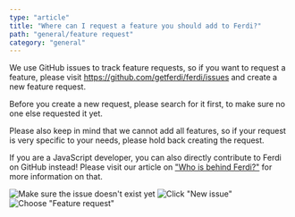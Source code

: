 ```yaml
---
type: "article"
title: "Where can I request a feature you should add to Ferdi?"
path: "general/feature request"
category: "general"
---
```


We use GitHub issues to track feature requests, so if you want to request a feature, please visit <https://github.com/getferdi/ferdi/issues> and create a new feature request.

Before you create a new request, please search for it first, to make sure no one else requested it yet.

Please also keep in mind that we cannot add all features, so if your request is very specific to your needs, please hold back creating the request.

If you are a JavaScript developer, you can also directly contribute to Ferdi on GitHub instead! Please visit our article on ["Who is behind Ferdi?"](/general/contributors) for more information on that.

![Make sure the issue doesn't exist yet](https://imgur.com/uWBvbYM.png)
![Click "New issue"](https://imgur.com/fmn1mPG.png)
![Choose "Feature request"](https://imgur.com/RVVQkPn.png)